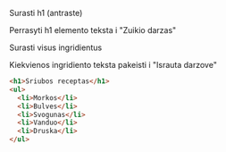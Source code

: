 
Surasti h1 (antraste)

Perrasyti h1 elemento teksta i "Zuikio darzas"

Surasti visus ingridientus

Kiekvienos ingridiento teksta pakeisti i "Israuta darzove"

```html
<h1>Sriubos receptas</h1>
<ul>
  <li>Morkos</li>
  <li>Bulves</li>
  <li>Svogunas</li>
  <li>Vanduo</li>
  <li>Druska</li>
</ul>
```
